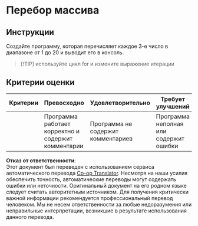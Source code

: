 <!--
CO_OP_TRANSLATOR_METADATA:
{
  "original_hash": "8b2381170bd0fd2870f5889bb8620f02",
  "translation_date": "2025-08-25T21:50:14+00:00",
  "source_file": "2-js-basics/4-arrays-loops/assignment.md",
  "language_code": "ru"
}
-->
# Перебор массива

## Инструкции

Создайте программу, которая перечисляет каждое 3-е число в диапазоне от 1 до 20 и выводит его в консоль.

> [!TIP] используйте цикл for и измените выражение итерации

## Критерии оценки

| Критерии | Превосходно                              | Удовлетворительно        | Требует улучшений              |
| -------- | ---------------------------------------- | ------------------------ | ------------------------------ |
|          | Программа работает корректно и содержит комментарии | Программа не содержит комментариев | Программа неполная или содержит ошибки |

**Отказ от ответственности**:  
Этот документ был переведен с использованием сервиса автоматического перевода [Co-op Translator](https://github.com/Azure/co-op-translator). Несмотря на наши усилия обеспечить точность, автоматические переводы могут содержать ошибки или неточности. Оригинальный документ на его родном языке следует считать авторитетным источником. Для получения критически важной информации рекомендуется профессиональный перевод человеком. Мы не несем ответственности за любые недоразумения или неправильные интерпретации, возникшие в результате использования данного перевода.